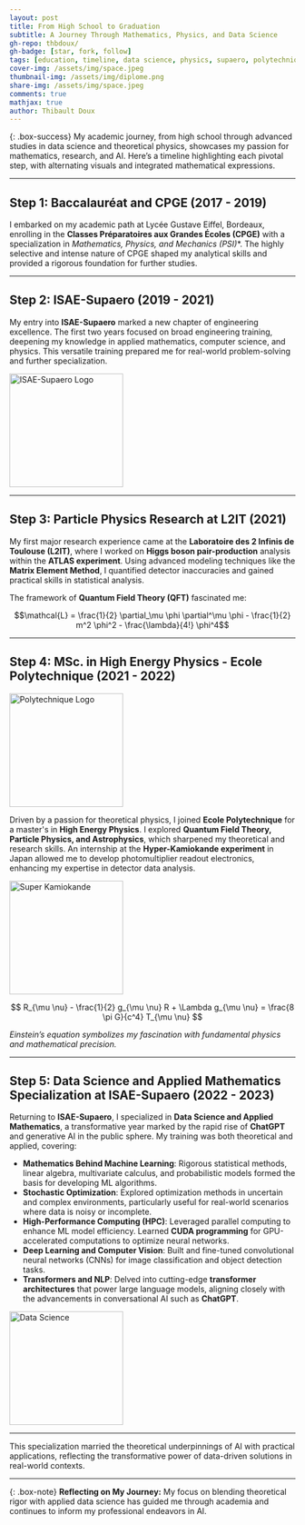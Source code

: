 ```yaml
---
layout: post
title: From High School to Graduation
subtitle: A Journey Through Mathematics, Physics, and Data Science
gh-repo: thbdoux/
gh-badge: [star, fork, follow]
tags: [education, timeline, data science, physics, supaero, polytechnique]
cover-img: /assets/img/space.jpeg
thumbnail-img: /assets/img/diplome.png
share-img: /assets/img/space.jpeg
comments: true
mathjax: true
author: Thibault Doux
---
```


{: .box-success}
My academic journey, from high school through advanced studies in data science and theoretical physics, showcases my passion for mathematics, research, and AI. Here’s a timeline highlighting each pivotal step, with alternating visuals and integrated mathematical expressions.

---

## Step 1: Baccalauréat and CPGE (2017 - 2019)

I embarked on my academic path at Lycée Gustave Eiffel, Bordeaux, enrolling in the **Classes Préparatoires aux Grandes Écoles (CPGE)** with a specialization in **Mathematics, Physics, and Mechanics (PSI*)**. The highly selective and intense nature of CPGE shaped my analytical skills and provided a rigorous foundation for further studies.

---

## Step 2: ISAE-Supaero (2019 - 2021)

My entry into **ISAE-Supaero** marked a new chapter of engineering excellence. The first two years focused on broad engineering training, deepening my knowledge in applied mathematics, computer science, and physics. This versatile training prepared me for real-world problem-solving and further specialization.

<img src="https://upload.wikimedia.org/wikipedia/fr/d/d7/Logo_ISEA-Supa%C3%A9ro.png" alt="ISAE-Supaero Logo" style="width:200px; height:auto;" class="float-right">


---

## Step 3: Particle Physics Research at L2IT (2021)

My first major research experience came at the **Laboratoire des 2 Infinis de Toulouse (L2IT)**, where I worked on **Higgs boson pair-production** analysis within the **ATLAS experiment**. Using advanced modeling techniques like the **Matrix Element Method**, I quantified detector inaccuracies and gained practical skills in statistical analysis.


The framework of **Quantum Field Theory (QFT)** fascinated me:


$$\mathcal{L} = \frac{1}{2} \partial_\mu \phi \partial^\mu \phi - \frac{1}{2} m^2 \phi^2 - \frac{\lambda}{4!} \phi^4$$

---

## Step 4: MSc. in High Energy Physics - Ecole Polytechnique (2021 - 2022)


<img src="https://upload.wikimedia.org/wikipedia/commons/0/05/POLYTECHNIQUE-IP_PARIS.png" alt="Polytechnique Logo" style="width:200px; height:auto;" class="float-right">

Driven by a passion for theoretical physics, I joined **Ecole Polytechnique** for a master's in **High Energy Physics**. I explored **Quantum Field Theory, Particle Physics, and Astrophysics**, which sharpened my theoretical and research skills. An internship at the **Hyper-Kamiokande experiment** in Japan allowed me to develop photomultiplier readout electronics, enhancing my expertise in detector data analysis.


<img src="https://images.nature.com/lw1200/magazine-assets/d41586-019-03874-w/d41586-019-03874-w_17501724.jpg" alt="Super Kamiokande" style="width:200px; height:auto;" class="float-left">

$$
R_{\mu \nu} - \frac{1}{2} g_{\mu \nu} R + \Lambda g_{\mu \nu} = \frac{8 \pi G}{c^4} T_{\mu \nu}
$$


*Einstein’s equation symbolizes my fascination with fundamental physics and mathematical precision.*

---


## Step 5: Data Science and Applied Mathematics Specialization at ISAE-Supaero (2022 - 2023)

Returning to **ISAE-Supaero**, I specialized in **Data Science and Applied Mathematics**, a transformative year marked by the rapid rise of **ChatGPT** and generative AI in the public sphere. My training was both theoretical and applied, covering:

- **Mathematics Behind Machine Learning**: Rigorous statistical methods, linear algebra, multivariate calculus, and probabilistic models formed the basis for developing ML algorithms.
- **Stochastic Optimization**: Explored optimization methods in uncertain and complex environments, particularly useful for real-world scenarios where data is noisy or incomplete.
- **High-Performance Computing (HPC)**: Leveraged parallel computing to enhance ML model efficiency. Learned **CUDA programming** for GPU-accelerated computations to optimize neural networks.
- **Deep Learning and Computer Vision**: Built and fine-tuned convolutional neural networks (CNNs) for image classification and object detection tasks.
- **Transformers and NLP**: Delved into cutting-edge **transformer architectures** that power large language models, aligning closely with the advancements in conversational AI such as **ChatGPT**.


<img src="https://machinelearningmastery.com/wp-content/uploads/2021/08/attention_research_1.png" alt="Data Science" style="width:200px; height:auto;" class="float-left">


---


This specialization married the theoretical underpinnings of AI with practical applications, reflecting the transformative power of data-driven solutions in real-world contexts.

---

{: .box-note}
**Reflecting on My Journey:** My focus on blending theoretical rigor with applied data science has guided me through academia and continues to inform my professional endeavors in AI.


